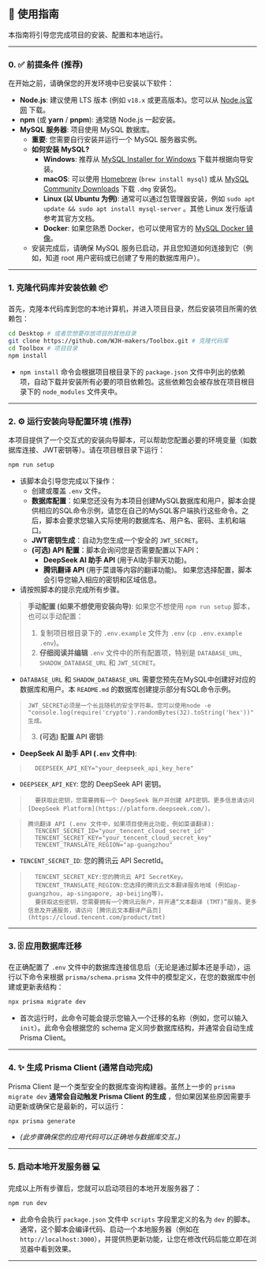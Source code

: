 ## 🚀 使用指南

本指南将引导您完成项目的安装、配置和本地运行。

---

### 0. ✅ 前提条件 (推荐)

在开始之前，请确保您的开发环境中已安装以下软件：

* **Node.js**: 建议使用 LTS 版本 (例如 `v18.x` 或更高版本)。您可以从 [Node.js官网](https://nodejs.org/) 下载。
* **npm** (或 **yarn** / **pnpm**): 通常随 Node.js 一起安装。
* **MySQL 服务器**: 项目使用 MySQL 数据库。
    * **重要**: 您需要自行安装并运行一个 MySQL 服务器实例。
    * **如何安装 MySQL?**
        * **Windows**: 推荐从 [MySQL Installer for Windows](https://dev.mysql.com/downloads/installer/) 下载并根据向导安装。
        * **macOS**: 可以使用 [Homebrew](https://brew.sh/) (`brew install mysql`)
          或从 [MySQL Community Downloads](https://dev.mysql.com/downloads/mysql/) 下载 `.dmg` 安装包。
        * **Linux (以 Ubuntu 为例)**: 通常可以通过包管理器安装，例如 `sudo apt update && sudo apt install mysql-server`
          。其他 Linux 发行版请参考其官方文档。
        * **Docker**: 如果您熟悉 Docker，也可以使用官方的 [MySQL Docker 镜像](https://hub.docker.com/_/mysql)。
    * 安装完成后，请确保 MySQL 服务已启动，并且您知道如何连接到它（例如，知道 root 用户密码或已创建了专用的数据库用户）。

---

### 1. 克隆代码库并安装依赖 📦

首先，克隆本代码库到您的本地计算机，并进入项目目录，然后安装项目所需的依赖包：

```bash
cd Desktop # 或者您想要存放项目的其他目录
git clone https://github.com/WJH-makers/Toolbox.git # 克隆代码库
cd Toolbox # 项目目录
npm install
```

* `npm install` 命令会根据项目根目录下的 `package.json` 文件中列出的依赖项，自动下载并安装所有必要的项目依赖包。这些依赖包会被存放在项目根目录下的
  `node_modules` 文件夹中。

---

### 2. ⚙️ 运行安装向导配置环境 (推荐)

本项目提供了一个交互式的安装向导脚本，可以帮助您配置必要的环境变量（如数据库连接、JWT密钥等）。请在项目根目录下运行：

```bash
npm run setup
```
* 该脚本会引导您完成以下操作：
    * 创建或覆盖 `.env` 文件。
    * **数据库配置**：如果您还没有为本项目创建MySQL数据库和用户，脚本会提供相应的SQL命令示例，请您在自己的MySQL客户端执行这些命令。之后，脚本会要求您输入实际使用的数据库名、用户名、密码、主机和端口。
    * **JWT密钥生成**：自动为您生成一个安全的 `JWT_SECRET`。
    * **(可选) API 配置**：脚本会询问您是否需要配置以下API：
        * **DeepSeek AI 助手 API** (用于AI助手聊天功能)。
        * **腾讯翻译 API** (用于菜谱等内容的翻译功能)。
          如果您选择配置，脚本会引导您输入相应的密钥和区域信息。
* 请按照脚本的提示完成所有步骤。

> **手动配置 (如果不想使用安装向导)**:
> 如果您不想使用 `npm run setup` 脚本，也可以手动配置：
> 1. 复制项目根目录下的 `.env.example` 文件为 `.env` (`cp .env.example .env`)。
> 2. **仔细阅读并编辑** `.env` 文件中的所有配置项，特别是 `DATABASE_URL`, `SHADOW_DATABASE_URL` 和 `JWT_SECRET`。

* `DATABASE_URL` 和 `SHADOW_DATABASE_URL` 需要您预先在MySQL中创建好对应的数据库和用户。本 `README.md` 的数据库创建提示部分有SQL命令示例。

>     JWT_SECRET必须是一个长且随机的安全字符串。您可以使用node -e "console.log(require('crypto').randomBytes(32).toString('hex'))" 生成。
> 3. **(可选) 配置 API 密钥**:

* **DeepSeek AI 助手 API (`.env` 文件中)**:
>       DEEPSEEK_API_KEY="your_deepseek_api_key_here"
>
* `DEEPSEEK_API_KEY`: 您的 DeepSeek API 密钥。

>       要获取此密钥，您需要拥有一个 DeepSeek 账户并创建 API密钥。更多信息请访问 [DeepSeek Platform](https://platform.deepseek.com/)。

>     腾讯翻译 API (.env 文件中，如果项目使用此功能，例如菜谱翻译):
>       TENCENT_SECRET_ID="your_tencent_cloud_secret_id"
>       TENCENT_SECRET_KEY="your_tencent_cloud_secret_key"
>       TENCENT_TRANSLATE_REGION="ap-guangzhou"
>
>
* `TENCENT_SECRET_ID`: 您的腾讯云 API SecretId。

>       TENCENT_SECRET_KEY:您的腾讯云 API SecretKey。
>       TENCENT_TRANSLATE_REGION:您选择的腾讯云文本翻译服务地域 (例如ap-guangzhou, ap-singapore, ap-beijing等)。
>       要获取这些密钥，您需要拥有一个腾讯云账户，并开通“文本翻译 (TMT)”服务。更多信息及开通服务，请访问 [腾讯云文本翻译产品页](https://cloud.tencent.com/product/tmt)
---

### 3. 🗄️ 应用数据库迁移

在正确配置了 `.env` 文件中的数据库连接信息后（无论是通过脚本还是手动），运行以下命令来根据 `prisma/schema.prisma`
文件中的模型定义，在您的数据库中创建或更新表结构：

```bash
npx prisma migrate dev
```

* 首次运行时，此命令可能会提示您输入一个迁移的名称（例如，您可以输入 `init`）。此命令会根据您的 schema 定义同步数据库结构，并通常会自动生成
  Prisma Client。

---

### 4. ✨ 生成 Prisma Client (通常自动完成)

Prisma Client 是一个类型安全的数据库查询构建器。虽然上一步的 `prisma migrate dev` **通常会自动触发 Prisma Client 的生成**
，但如果因某些原因需要手动更新或确保它是最新的，可以运行：

```bash
npx prisma generate
```
* *(此步骤确保您的应用代码可以正确地与数据库交互。)*

---

### 5. 启动本地开发服务器 💻

完成以上所有步骤后，您就可以启动项目的本地开发服务器了：

```bash
npm run dev
```

* 此命令会执行 `package.json` 文件中 `scripts` 字段里定义的名为 `dev` 的脚本。通常，这个脚本会编译代码、启动一个本地服务器（例如在
  `http://localhost:3000`），并提供热更新功能，让您在修改代码后能立即在浏览器中看到效果。

---